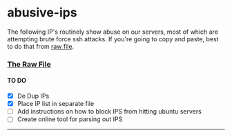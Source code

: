 # abusive-ips

The following IP's routinely show abuse on our servers, most of which are attempting brute force ssh attacks. If you're going to copy and paste, best to do that from [raw file](https://raw.githubusercontent.com/SolidServerSystems/abusive-ips/master/README.md).

### [The Raw File](https://raw.githubusercontent.com/SolidServerSystems/abusive-ips/master/README.md)


#### TO DO

- [x] De Dup IPs
- [x] Place IP list in separate file
- [ ] Add instructions on how to block IPS from hitting ubuntu servers
- [ ] Create online tool for parsing out IPS

---

